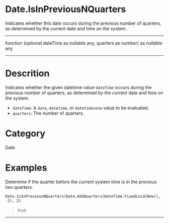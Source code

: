 ﻿# Date.IsInPreviousNQuarters
Indicates whether this date occurs during the previous number of quarters, as determined by the current date and time on the system.
***
function (optional dateTime as nullable any, quarters as number) as nullable any
***
# Descrition 
Indicates whether the given datetime value <code>dateTime</code> occurs during the previous number of quarters, as determined by the current date and time on the system.
      <ul>
      <li><code>dateTime</code>: A <code>date</code>, <code>datetime</code>, or <code>datetimezone</code> value to be evaluated.</li>
      <li><code>quarters</code>: The number of quarters.</li>
      </ul>
# Category 
Date
# Examples 
Determine if the quarter before the current system time is in the previous two quarters.
```
Date.IsInPreviousNQuarters(Date.AddQuarters(DateTime.FixedLocalNow(), -1), 2)
```
> true
***

